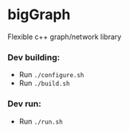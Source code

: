 # bigGraph
Flexible c++ graph/network library


### Dev building:
- Run `./configure.sh`
- Run `./build.sh`

### Dev run:
- Run `./run.sh`